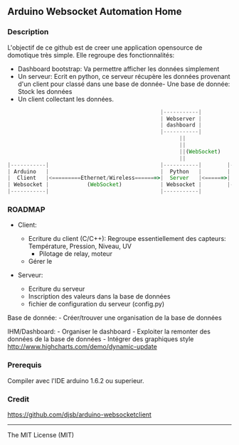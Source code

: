 ## Arduino Websocket Automation Home

### Description
L'objectif de ce github est de creer une application opensource de domotique très simple. Elle regroupe des fonctionnalités:
- Dashboard bootstrap: Va permettre afficher les données simplement
- Un serveur: Ecrit en python, ce serveur récupère les données provenant d'un client pour classé dans une base de donnée- Une base de donnée: Stock les données
- Un client collectant les données.

```Javascript
                                                |-----------|
                                                | Webserver |
                                                | dashboard |
                                                |-----------| 
                                                      ||
                                                      ||
                                                      ||(WebSocket)
                                                      ||
|-----------|                                   |-----------|        |-----------|
| Arduino   |                                   |  Python   |        | Data Base |
|  Client   |<=========Ethernet/Wireless=======>|  Server   |<======>|  SQLlite  |
| Websocket |            (WebSocket)            | Websocket |        |-----------|
|-----------|                                   |-----------|
```

### ROADMAP

- Client:
	- Ecriture du client (C/C++): Regroupe essentiellement des capteurs: Température, Pression, Niveau, UV
		- Pilotage de relay, moteur
	- Gérer le 

- Serveur:
	- Ecriture du serveur
	- Inscription des valeurs dans la base de données
	- fichier de configuration du serveur (config.py)

Base de donnée:
	- Créer/trouver une organisation de la base de données

IHM/Dashboard:
	- Organiser le dashboard
	- Exploiter la remonter des données de la base de données
	- Intégrer des graphiques style http://www.highcharts.com/demo/dynamic-update

### Prerequis

Compiler avec l'IDE arduino 1.6.2 ou superieur.


### Credit

https://github.com/djsb/arduino-websocketclient

---------------------
The MIT License (MIT)
